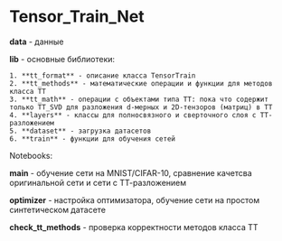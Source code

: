 # Tensor_Train_Net

**data** - данные

**lib** - основные библиотеки:

 	1. **tt_format** - описание класса TensorTrain
 	2. **tt_methods** - математические операции и функции для методов класса ТТ
 	3. **tt_math** - операции с объектами типа TT: пока что содержит только TT_SVD для разложения d-мерных и 2D-тензоров (матриц) в ТТ
 	4. **layers** - классы для полносвязного и сверточного слоя с ТТ-разложением 
 	5. **dataset** - загрузка датасетов
 	6. **train** - функции для обучения сетей



Notebooks:

**main** - обучение сети на MNIST/CIFAR-10, сравнение качетсва оригинальной сети и сети с ТТ-разложением

**optimizer** - настройка оптимизатора, обучение сети на простом синтетическом датасете 

**check_tt_methods** - проверка корректности методов класса TT

